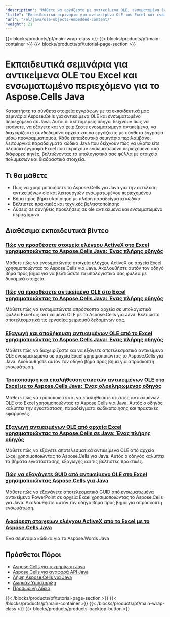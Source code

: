```yaml
---
"description": "Μάθετε να εργάζεστε με αντικείμενα OLE, ενσωματωμένα έγγραφα, συνδεδεμένα αρχεία και συνημμένα στο Excel χρησιμοποιώντας το Aspose.Cells για Java."
"title": "Εκπαιδευτικά σεμινάρια για αντικείμενα OLE του Excel και ενσωματωμένο περιεχόμενο για το Aspose.Cells Java"
"url": "/el/java/ole-objects-embedded-content/"
"weight": 21
---
```


{{< blocks/products/pf/main-wrap-class >}}
{{< blocks/products/pf/main-container >}}
{{< blocks/products/pf/tutorial-page-section >}}


# Εκπαιδευτικά σεμινάρια για αντικείμενα OLE του Excel και ενσωματωμένο περιεχόμενο για το Aspose.Cells Java

Κατακτήστε τα σύνθετα στοιχεία εγγράφων με τα εκπαιδευτικά μας σεμινάρια Aspose.Cells για αντικείμενα OLE και ενσωματωμένο περιεχόμενο σε Java. Αυτοί οι λεπτομερείς οδηγοί δείχνουν πώς να εισάγετε, να εξάγετε και να χειρίζεστε ενσωματωμένα αντικείμενα, να διαχειρίζεστε συνδεδεμένα αρχεία και να εργάζεστε με σύνθετα έγγραφα μέσω προγραμματισμού. Κάθε εκπαιδευτικό σεμινάριο περιλαμβάνει λειτουργικά παραδείγματα κώδικα Java που δείχνουν πώς να υλοποιείτε πλούσια έγγραφα Excel που περιέχουν ενσωματωμένο περιεχόμενο από διάφορες πηγές, βελτιώνοντας τα υπολογιστικά σας φύλλα με στοιχεία πολυμέσων και διαδραστικά στοιχεία.

## Τι θα μάθετε

- Πώς να χρησιμοποιήσετε το Aspose.Cells για Java για την εκτέλεση αντικειμένων ole και λειτουργιών ενσωματωμένου περιεχομένου
- Βήμα προς βήμα υλοποίηση με πλήρη παραδείγματα κώδικα
- Βέλτιστες πρακτικές και τεχνικές βελτιστοποίησης
- Λύσεις σε συνήθεις προκλήσεις σε ole αντικείμενα και ενσωματωμένο περιεχόμενο


## Διαθέσιμα εκπαιδευτικά βίντεο

### [Πώς να προσθέσετε στοιχεία ελέγχου ActiveX στο Excel χρησιμοποιώντας το Aspose.Cells Java: Ένας πλήρης οδηγός](./aspose-cells-java-add-activex-controls-excel/)
Μάθετε πώς να ενσωματώνετε στοιχεία ελέγχου ActiveX σε αρχεία Excel χρησιμοποιώντας το Aspose.Cells για Java. Ακολουθήστε αυτόν τον οδηγό βήμα προς βήμα για να βελτιώσετε τα υπολογιστικά σας φύλλα με δυναμικά στοιχεία.

### [Πώς να προσθέσετε αντικείμενα OLE στο Excel χρησιμοποιώντας το Aspose.Cells Java: Ένας πλήρης οδηγός](./aspose-cells-java-add-ole-excel/)
Μάθετε πώς να ενσωματώνετε απρόσκοπτα αρχεία σε υπολογιστικά φύλλα Excel ως αντικείμενα OLE με το Aspose.Cells για Java. Βελτιώστε αποτελεσματικά τις εργασίες χειρισμού δεδομένων σας.

### [Εξαγωγή και αποθήκευση αντικειμένων OLE από το Excel χρησιμοποιώντας το Aspose.Cells Java: Ένας πλήρης οδηγός](./aspose-cells-java-extract-save-ole-objects/)
Μάθετε πώς να διαχειρίζεστε και να εξάγετε αποτελεσματικά αντικείμενα OLE ενσωματωμένα σε αρχεία Excel χρησιμοποιώντας το Aspose.Cells για Java. Ακολουθήστε αυτόν τον οδηγό βήμα προς βήμα για απρόσκοπτη ενσωμάτωση.

### [Τροποποίηση και επαλήθευση ετικετών αντικειμένων OLE στο Excel με το Aspose.Cells Java: Ένας ολοκληρωμένος οδηγός](./aspose-cells-java-ole-object-labels/)
Μάθετε πώς να τροποποιείτε και να επαληθεύετε ετικέτες αντικειμένων OLE στο Excel χρησιμοποιώντας το Aspose.Cells για Java. Αυτός ο οδηγός καλύπτει την εγκατάσταση, παραδείγματα κωδικοποίησης και πρακτικές εφαρμογές.

### [Εξαγωγή αντικειμένων OLE από αρχεία Excel χρησιμοποιώντας το Aspose.Cells σε Java: Ένας πλήρης οδηγός](./excel-ole-object-extraction-aspose-cells-java/)
Μάθετε πώς να εξάγετε αποτελεσματικά αντικείμενα OLE από αρχεία Excel χρησιμοποιώντας το Aspose.Cells για Java. Αυτός ο οδηγός καλύπτει τα βήματα εγκατάστασης, εξαγωγής και τις βέλτιστες πρακτικές.

### [Πώς να εξαγάγετε GUID από αντικείμενο OLE στο Excel χρησιμοποιώντας Aspose.Cells για Java](./extract-guid-ole-object-excel-aspose-cells-java/)
Μάθετε πώς να εξαγάγετε αποτελεσματικά GUID από ενσωματωμένα αντικείμενα PowerPoint σε αρχεία Excel χρησιμοποιώντας το Aspose.Cells για Java. Ακολουθήστε αυτόν τον οδηγό βήμα προς βήμα για απρόσκοπτη ενσωμάτωση.

### [Αφαίρεση στοιχείων ελέγχου ActiveX από το Excel με το Aspose.Cells Java](./remove-activex-controls-excel-aspose-cells-java/)
Ένα σεμινάριο κώδικα για το Aspose.Words Java



## Πρόσθετοι Πόροι

- [Aspose.Cells για τεκμηρίωση Java](https://docs.aspose.com/cells/java/)
- [Aspose.Cells για αναφορά API Java](https://reference.aspose.com/cells/java/)
- [Λήψη Aspose.Cells για Java](https://releases.aspose.com/cells/java/)
- [Δωρεάν Υποστήριξη](https://forum.aspose.com/)
- [Προσωρινή Άδεια](https://purchase.aspose.com/temporary-license/)


{{< /blocks/products/pf/tutorial-page-section >}}
{{< /blocks/products/pf/main-container >}}
{{< /blocks/products/pf/main-wrap-class >}}
{{< blocks/products/products-backtop-button >}}